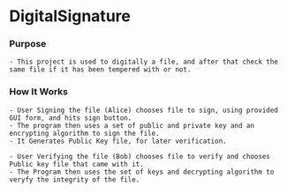 # DigitalSignature
  ### Purpose
    - This project is used to digitally a file, and after that check the same file if it has been tempered with or not.
  ### How It Works
    - User Signing the file (Alice) chooses file to sign, using provided GUI form, and hits sign button.
    - The program then uses a set of public and private key and an encrypting algorithm to sign the file.
    - It Generates Public Key file, for later verification.
    
    - User Verifying the file (Bob) chooses file to verify and chooses Public key file that came with it.
    - The Program then uses the set of keys and decrypting algorithm to veryfy the integrity of the file.
  
 
